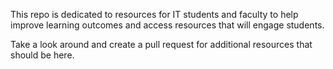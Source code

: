 This repo is dedicated to resources for IT students and faculty to help improve learning outcomes and access resources that will engage students.

Take a look around and create a pull request for additional resources that should be here.
